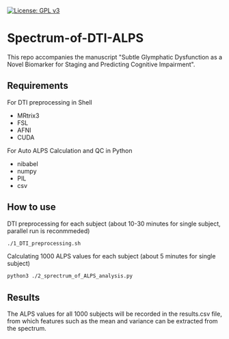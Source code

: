 [![License: GPL v3](https://img.shields.io/badge/License-GPLv3-blue.svg)](https://www.gnu.org/licenses/gpl-3.0)
# Spectrum-of-DTI-ALPS
This repo accompanies the manuscript "Subtle Glymphatic Dysfunction as a Novel Biomarker for Staging and Predicting Cognitive Impairment".

## Requirements
For DTI preprocessing in Shell
* MRtrix3
* FSL
* AFNI
* CUDA

For Auto ALPS Calculation and QC in Python
* nibabel
* numpy
* PIL
* csv

## How to use
DTI preprocessing for each subject (about 10-30 minutes for single subject, parallel run is reconmmeded)
```sh
./1_DTI_preprocessing.sh
```
Calculating 1000 ALPS values for each subject (about 5 minutes for single subject)
```sh
python3 ./2_sprectrum_of_ALPS_analysis.py
```
## Results
The ALPS values for all 1000 subjects will be recorded in the results.csv file, from which features such as the mean and variance can be extracted from the spectrum.
